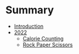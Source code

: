 # Summary

- [Introduction](README.md)
- [2022](./2022/README.md)
  - [Calorie Counting](./2022/day_1_calorie_counting.md)
  - [Rock Paper Scissors](./2022/day_2_rock_paper_scissors.md)

